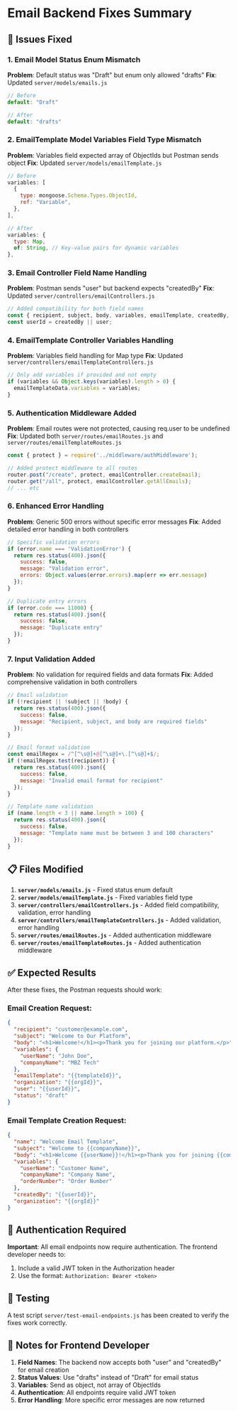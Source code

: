# Email Backend Fixes Summary

## 🔧 Issues Fixed

### 1. **Email Model Status Enum Mismatch**
**Problem**: Default status was "Draft" but enum only allowed "drafts"
**Fix**: Updated `server/models/emails.js`
```javascript
// Before
default: "Draft"

// After  
default: "drafts"
```

### 2. **EmailTemplate Model Variables Field Type Mismatch**
**Problem**: Variables field expected array of ObjectIds but Postman sends object
**Fix**: Updated `server/models/emailTemplate.js`
```javascript
// Before
variables: [
  {
    type: mongoose.Schema.Types.ObjectId,
    ref: "Variable",
  },
],

// After
variables: {
  type: Map,
  of: String, // Key-value pairs for dynamic variables
},
```

### 3. **Email Controller Field Name Handling**
**Problem**: Postman sends "user" but backend expects "createdBy"
**Fix**: Updated `server/controllers/emailControllers.js`
```javascript
// Added compatibility for both field names
const { recipient, subject, body, variables, emailTemplate, createdBy, organization, user } = req.body;
const userId = createdBy || user;
```

### 4. **EmailTemplate Controller Variables Handling**
**Problem**: Variables field handling for Map type
**Fix**: Updated `server/controllers/emailTemplateControllers.js`
```javascript
// Only add variables if provided and not empty
if (variables && Object.keys(variables).length > 0) {
  emailTemplateData.variables = variables;
}
```

### 5. **Authentication Middleware Added**
**Problem**: Email routes were not protected, causing req.user to be undefined
**Fix**: Updated both `server/routes/emailRoutes.js` and `server/routes/emailTemplateRoutes.js`
```javascript
const { protect } = require('../middleware/authMiddleware');

// Added protect middleware to all routes
router.post("/create", protect, emailController.createEmail);
router.get("/all", protect, emailController.getAllEmails);
// ... etc
```

### 6. **Enhanced Error Handling**
**Problem**: Generic 500 errors without specific error messages
**Fix**: Added detailed error handling in both controllers
```javascript
// Specific validation errors
if (error.name === 'ValidationError') {
  return res.status(400).json({ 
    success: false, 
    message: "Validation error", 
    errors: Object.values(error.errors).map(err => err.message)
  });
}

// Duplicate entry errors
if (error.code === 11000) {
  return res.status(400).json({ 
    success: false, 
    message: "Duplicate entry" 
  });
}
```

### 7. **Input Validation Added**
**Problem**: No validation for required fields and data formats
**Fix**: Added comprehensive validation in both controllers
```javascript
// Email validation
if (!recipient || !subject || !body) {
  return res.status(400).json({
    success: false,
    message: "Recipient, subject, and body are required fields"
  });
}

// Email format validation
const emailRegex = /^[^\s@]+@[^\s@]+\.[^\s@]+$/;
if (!emailRegex.test(recipient)) {
  return res.status(400).json({
    success: false,
    message: "Invalid email format for recipient"
  });
}

// Template name validation
if (name.length < 3 || name.length > 100) {
  return res.status(400).json({
    success: false,
    message: "Template name must be between 3 and 100 characters"
  });
}
```

## 📋 Files Modified

1. **`server/models/emails.js`** - Fixed status enum default
2. **`server/models/emailTemplate.js`** - Fixed variables field type
3. **`server/controllers/emailControllers.js`** - Added field compatibility, validation, error handling
4. **`server/controllers/emailTemplateControllers.js`** - Added validation, error handling
5. **`server/routes/emailRoutes.js`** - Added authentication middleware
6. **`server/routes/emailTemplateRoutes.js`** - Added authentication middleware

## ✅ Expected Results

After these fixes, the Postman requests should work:

### Email Creation Request:
```json
{
  "recipient": "customer@example.com",
  "subject": "Welcome to Our Platform", 
  "body": "<h1>Welcome!</h1><p>Thank you for joining our platform.</p>",
  "variables": {
    "userName": "John Doe",
    "companyName": "MBZ Tech"
  },
  "emailTemplate": "{{templateId}}",
  "organization": "{{orgId}}",
  "user": "{{userId}}",
  "status": "draft"
}
```

### Email Template Creation Request:
```json
{
  "name": "Welcome Email Template",
  "subject": "Welcome to {{companyName}}",
  "body": "<h1>Welcome {{userName}}!</h1><p>Thank you for joining {{companyName}}. We're excited to have you on board.</p>",
  "variables": {
    "userName": "Customer Name",
    "companyName": "Company Name", 
    "orderNumber": "Order Number"
  },
  "createdBy": "{{userId}}",
  "organization": "{{orgId}}"
}
```

## 🔐 Authentication Required

**Important**: All email endpoints now require authentication. The frontend developer needs to:
1. Include a valid JWT token in the Authorization header
2. Use the format: `Authorization: Bearer <token>`

## 🧪 Testing

A test script `server/test-email-endpoints.js` has been created to verify the fixes work correctly.

## 📝 Notes for Frontend Developer

1. **Field Names**: The backend now accepts both "user" and "createdBy" for email creation
2. **Status Values**: Use "drafts" instead of "Draft" for email status
3. **Variables**: Send as object, not array of ObjectIds
4. **Authentication**: All endpoints require valid JWT token
5. **Error Handling**: More specific error messages are now returned 